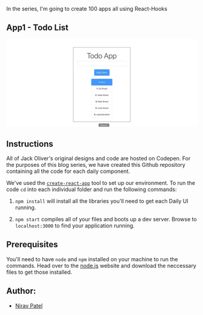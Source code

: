 
In the series, I'm going to create 100 apps all using React-Hooks
## App1 - Todo List
![App Demo](/todo-list/demo/app1demo.gif)


## Instructions
All of Jack Oliver's original designs and code are hosted on Codepen. For the purposes of this blog series, we have created this Github repository containing all the code for each daily component. 

We've used the [`create-react-app`](https://github.com/facebookincubator/create-react-app) tool to set up our environment. To run the code `cd` into each individual folder and run the following commands:

1. `npm install` will install all the libraries you'll need to get each Daily UI running.

2. `npm start` compiles all of your files and boots up a dev server. Browse to `localhost:3000` to find your application running.


## Prerequisites
You'll need to have `node` and `npm` installed on your machine to run the commands. Head over to the [node.js](https://nodejs.org/en/) website and download the neccessary files to get those installed. 

## Author:

* [Nirav Patel](https://github.com/Niravpatel129) 
